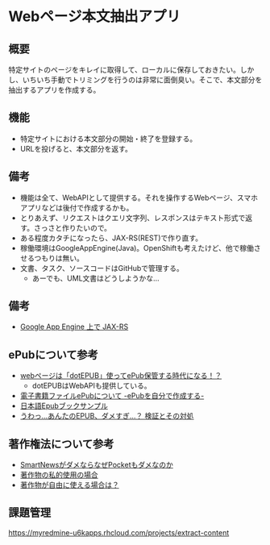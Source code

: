 # Webページ本文抽出アプリ

## 概要

特定サイトのページをキレイに取得して、ローカルに保存しておきたい。しかし、いちいち手動でトリミングを行うのは非常に面倒臭い。そこで、本文部分を抽出するアプリを作成する。

## 機能

* 特定サイトにおける本文部分の開始・終了を登録する。
* URLを投げると、本文部分を返す。

## 備考

* 機能は全て、WebAPIとして提供する。それを操作するWebページ、スマホアプリなどは後付で作成するかも。
* とりあえず、リクエストはクエリ文字列、レスポンスはテキスト形式で返す。さっさと作りたいので。
* ある程度カタチになったら、JAX-RS(REST)で作り直す。
* 稼働環境はGoogleAppEngine(Java)。OpenShiftも考えたけど、他で稼働させるつもりは無い。
* 文書、タスク、ソースコードはGitHubで管理する。
  * あーでも、UML文書はどうしようかな…

## 備考

* [Google App Engine 上で JAX-RS](http://d.hatena.ne.jp/winplus/20100215/1266236038)

## ePubについて参考

* [webページは「dotEPUB」使ってePub保管する時代になる！？](http://ebookpro.jp/blog/epub/webdotepubepub.html)
  * dotEPUBはWebAPIも提供している。
* [電子書籍ファイルePubについて -ePubを自分で作成する-](http://naoki.sato.name/lab/archives/45)
* [日本語Epubブックサンプル](http://www.kobu.com/docs/epub/index.htm)
* [うわっ…あんたのEPUB、ダメすぎ…？ 検証とその対処](http://densho.hatenablog.com/entry/epubcheck)

## 著作権法について参考

* [SmartNewsがダメならなぜPocketもダメなのか](http://anond.hatelabo.jp/201212260100359)
* [著作物の私的使用の場合](http://cozylaw.com/copy/tyosakuken/sitekisiyou.htm)
* [著作物が自由に使える場合は？](http://www.cric.or.jp/qa/hajime/hajime7.html)

## 課題管理

https://myredmine-u6kapps.rhcloud.com/projects/extract-content
